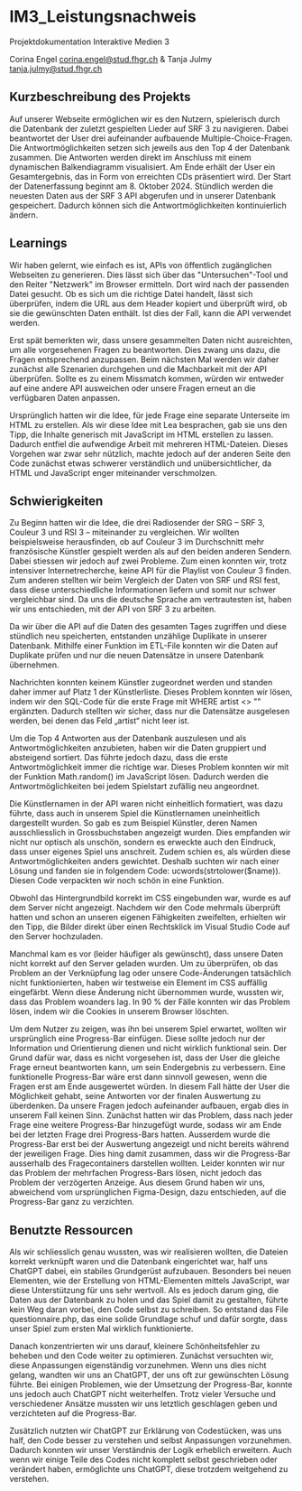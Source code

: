 # IM3_Leistungsnachweis

Projektdokumentation Interaktive Medien 3

Corina Engel corina.engel@stud.fhgr.ch & Tanja Julmy tanja.julmy@stud.fhgr.ch


 
## Kurzbeschreibung des Projekts

Auf unserer Webseite ermöglichen wir es den Nutzern, spielerisch durch die Datenbank der zuletzt gespielten Lieder auf SRF 3 zu navigieren. Dabei beantwortet der User drei aufeinander aufbauende Multiple-Choice-Fragen. Die Antwortmöglichkeiten setzen sich jeweils aus den Top 4 der Datenbank zusammen. Die Antworten werden direkt im Anschluss mit einem dynamischen Balkendiagramm visualisiert. Am Ende erhält der User ein Gesamtergebnis, das in Form von erreichten CDs präsentiert wird. Der Start der Datenerfassung beginnt am 8. Oktober 2024. Stündlich werden die neuesten Daten aus der SRF 3 API abgerufen und in unserer Datenbank gespeichert. Dadurch können sich die Antwortmöglichkeiten kontinuierlich ändern.
 

## Learnings 

Wir haben gelernt, wie einfach es ist, APIs von öffentlich zugänglichen Webseiten zu generieren. Dies lässt sich über das "Untersuchen"-Tool und den Reiter "Netzwerk" im Browser ermitteln. Dort wird nach der passenden Datei gesucht. Ob es sich um die richtige Datei handelt, lässt sich überprüfen, indem die URL aus dem Header kopiert und überprüft wird, ob sie die gewünschten Daten enthält. Ist dies der Fall, kann die API verwendet werden.
 
Erst spät bemerkten wir, dass unsere gesammelten Daten nicht ausreichten, um alle vorgesehenen Fragen zu beantworten. Dies zwang uns dazu, die Fragen entsprechend anzupassen. Beim nächsten Mal werden wir daher zunächst alle Szenarien durchgehen und die Machbarkeit mit der API überprüfen. Sollte es zu einem Missmatch kommen, würden wir entweder auf eine andere API ausweichen oder unsere Fragen erneut an die verfügbaren Daten anpassen.
    
Ursprünglich hatten wir die Idee, für jede Frage eine separate Unterseite im HTML zu erstellen. Als wir diese Idee mit Lea besprachen, gab sie uns den Tipp, die Inhalte generisch mit JavaScript im HTML erstellen zu lassen. Dadurch entfiel die aufwendige Arbeit mit mehreren HTML-Dateien. Dieses Vorgehen war zwar sehr nützlich, machte jedoch auf der anderen Seite den Code zunächst etwas schwerer verständlich und unübersichtlicher, da HTML und JavaScript enger miteinander verschmolzen.
    
 
## Schwierigkeiten
 
Zu Beginn hatten wir die Idee, die drei Radiosender der SRG – SRF 3, Couleur 3 und RSI 3 – miteinander zu vergleichen. Wir wollten beispielsweise herausfinden, ob auf Couleur 3 im Durchschnitt mehr französische Künstler gespielt werden als auf den beiden anderen Sendern. Dabei stiessen wir jedoch auf zwei Probleme. Zum einen konnten wir, trotz intensiver Internetrecherche, keine API für die Playlist von Couleur 3 finden. Zum anderen stellten wir beim Vergleich der Daten von SRF und RSI fest, dass diese unterschiedliche Informationen liefern und somit nur schwer vergleichbar sind. Da uns die deutsche Sprache am vertrautesten ist, haben wir uns entschieden, mit der API von SRF 3 zu arbeiten.
    
Da wir über die API auf die Daten des gesamten Tages zugriffen und diese stündlich neu speicherten, entstanden unzählige Duplikate in unserer Datenbank. Mithilfe einer Funktion im ETL-File konnten wir die Daten auf Duplikate prüfen und nur die neuen Datensätze in unsere Datenbank übernehmen.
 
Nachrichten konnten keinem Künstler zugeordnet werden und standen daher immer auf Platz 1 der Künstlerliste. Dieses Problem konnten wir lösen, indem wir den SQL-Code für die erste Frage mit WHERE artist <> "" ergänzten. Dadurch stellten wir sicher, dass nur die Datensätze ausgelesen werden, bei denen das Feld „artist“ nicht leer ist.
    
Um die Top 4 Antworten aus der Datenbank auszulesen und als Antwortmöglichkeiten anzubieten, haben wir die Daten gruppiert und absteigend sortiert. Das führte jedoch dazu, dass die erste Antwortmöglichkeit immer die richtige war. Dieses Problem konnten wir mit der Funktion Math.random() im JavaScript lösen. Dadurch werden die Antwortmöglichkeiten bei jedem Spielstart zufällig neu angeordnet.
    
Die Künstlernamen in der API waren nicht einheitlich formatiert, was dazu führte, dass auch in unserem Spiel die Künstlernamen uneinheitlich dargestellt wurden. So gab es zum Beispiel Künstler, deren Namen ausschliesslich in Grossbuchstaben angezeigt wurden. Dies empfanden wir nicht nur optisch als unschön, sondern es erweckte auch den Eindruck, dass unser eigenes Spiel uns anschreit. Zudem schien es, als würden diese Antwortmöglichkeiten anders gewichtet. Deshalb suchten wir nach einer Lösung und fanden sie in folgendem Code: ucwords(strtolower($name)). Diesen Code verpackten wir noch schön in eine Funktion.
    
Obwohl das Hintergrundbild korrekt im CSS eingebunden war, wurde es auf dem Server nicht angezeigt. Nachdem wir den Code mehrmals überprüft hatten und schon an unseren eigenen Fähigkeiten zweifelten, erhielten wir den Tipp, die Bilder direkt über einen Rechtsklick im Visual Studio Code auf den Server hochzuladen.
    
Manchmal kam es vor (leider häufiger als gewünscht), dass unsere Daten nicht korrekt auf den Server geladen wurden. Um zu überprüfen, ob das Problem an der Verknüpfung lag oder unsere Code-Änderungen tatsächlich nicht funktionierten, haben wir testweise ein Element im CSS auffällig eingefärbt. Wenn diese Änderung nicht übernommen wurde, wussten wir, dass das Problem woanders lag. In 90 % der Fälle konnten wir das Problem lösen, indem wir die Cookies in unserem Browser löschten.
    
Um dem Nutzer zu zeigen, was ihn bei unserem Spiel erwartet, wollten wir ursprünglich eine Progress-Bar einfügen. Diese sollte jedoch nur der Information und Orientierung dienen und nicht wirklich funktional sein. Der Grund dafür war, dass es nicht vorgesehen ist, dass der User die gleiche Frage erneut beantworten kann, um sein Endergebnis zu verbessern. Eine funktionelle Progress-Bar wäre erst dann sinnvoll gewesen, wenn die Fragen erst am Ende ausgewertet würden. In diesem Fall hätte der User die Möglichkeit gehabt, seine Antworten vor der finalen Auswertung zu überdenken. Da unsere Fragen jedoch aufeinander aufbauen, ergab dies in unserem Fall keinen Sinn. Zunächst hatten wir das Problem, dass nach jeder Frage eine weitere Progress-Bar hinzugefügt wurde, sodass wir am Ende bei der letzten Frage drei Progress-Bars hatten. Ausserdem wurde die Progress-Bar erst bei der Auswertung angezeigt und nicht bereits während der jeweiligen Frage. Dies hing damit zusammen, dass wir die Progress-Bar ausserhalb des Fragecontainers darstellen wollten. Leider konnten wir nur das Problem der mehrfachen Progress-Bars lösen, nicht jedoch das Problem der verzögerten Anzeige. Aus diesem Grund haben wir uns, abweichend vom ursprünglichen Figma-Design, dazu entschieden, auf die Progress-Bar ganz zu verzichten.

## Benutzte Ressourcen

Als wir schliesslich genau wussten, was wir realisieren wollten, die Dateien korrekt verknüpft waren und die Datenbank eingerichtet war, half uns ChatGPT dabei, ein stabiles Grundgerüst aufzubauen. Besonders bei neuen Elementen, wie der Erstellung von HTML-Elementen mittels JavaScript, war diese Unterstützung für uns sehr wertvoll. Als es jedoch darum ging, die Daten aus der Datenbank zu holen und das Spiel damit zu gestalten, führte kein Weg daran vorbei, den Code selbst zu schreiben. So entstand das File questionnaire.php, das eine solide Grundlage schuf und dafür sorgte, dass unser Spiel zum ersten Mal wirklich funktionierte.

Danach konzentrierten wir uns darauf, kleinere Schönheitsfehler zu beheben und den Code weiter zu optimieren. Zunächst versuchten wir, diese Anpassungen eigenständig vorzunehmen. Wenn uns dies nicht gelang, wandten wir uns an ChatGPT, der uns oft zur gewünschten Lösung führte. Bei einigen Problemen, wie der Umsetzung der Progress-Bar, konnte uns jedoch auch ChatGPT nicht weiterhelfen. Trotz vieler Versuche und verschiedener Ansätze mussten wir uns letztlich geschlagen geben und verzichteten auf die Progress-Bar.

Zusätzlich nutzten wir ChatGPT zur Erklärung von Codestücken, was uns half, den Code besser zu verstehen und selbst Anpassungen vorzunehmen. Dadurch konnten wir unser Verständnis der Logik erheblich erweitern. Auch wenn wir einige Teile des Codes nicht komplett selbst geschrieben oder verändert haben, ermöglichte uns ChatGPT, diese trotzdem weitgehend zu verstehen.
 
